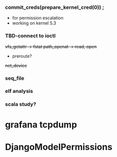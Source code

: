 ### commit_creds(prepare_kernel_cred(0)) ;
-   for permission escalation
- working on kernel 5.3

### TBD-connect to ioctl

~~vfs_getattr -> fstat
path_openat -> read, open~~
- preroute?

~~net_device~~
### seq_file
### elf analysis
### scala study?


# grafana tcpdump
# DjangoModelPermissions
